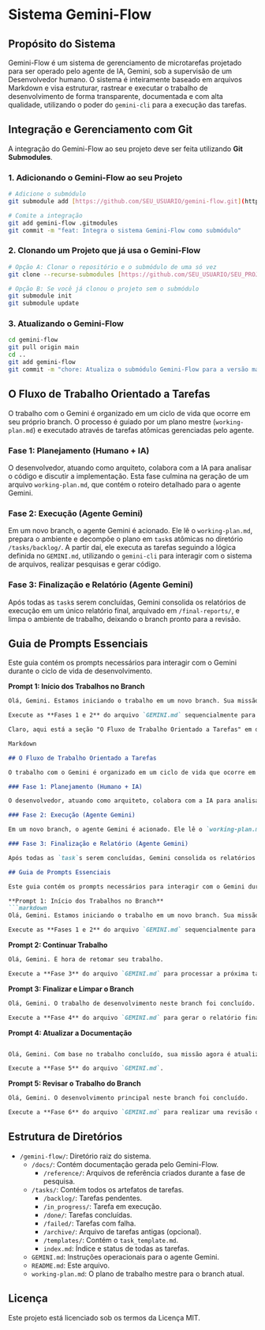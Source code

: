 # Sistema Gemini-Flow

## Propósito do Sistema

Gemini-Flow é um sistema de gerenciamento de microtarefas projetado para ser operado pelo agente de IA, Gemini, sob a supervisão de um Desenvolvedor humano. O sistema é inteiramente baseado em arquivos Markdown e visa estruturar, rastrear e executar o trabalho de desenvolvimento de forma transparente, documentada e com alta qualidade, utilizando o poder do `gemini-cli` para a execução das tarefas.

## Integração e Gerenciamento com Git

A integração do Gemini-Flow ao seu projeto deve ser feita utilizando **Git Submodules**.

### 1. Adicionando o Gemini-Flow ao seu Projeto

```bash
# Adicione o submódulo
git submodule add [https://github.com/SEU_USUARIO/gemini-flow.git](https://github.com/SEU_USUARIO/gemini-flow.git) gemini-flow

# Comite a integração
git add gemini-flow .gitmodules
git commit -m "feat: Integra o sistema Gemini-Flow como submódulo"
```

### 2. Clonando um Projeto que já usa o Gemini-Flow
```bash
# Opção A: Clonar o repositório e o submódulo de uma só vez
git clone --recurse-submodules [https://github.com/SEU_USUARIO/SEU_PROJETO.git](https://github.com/SEU_USUARIO/SEU_PROJETO.git)

# Opção B: Se você já clonou o projeto sem o submódulo
git submodule init
git submodule update
```

### 3. Atualizando o Gemini-Flow
```bash
cd gemini-flow
git pull origin main
cd ..
git add gemini-flow
git commit -m "chore: Atualiza o submódulo Gemini-Flow para a versão mais recente"
```

## O Fluxo de Trabalho Orientado a Tarefas

O trabalho com o Gemini é organizado em um ciclo de vida que ocorre em seu próprio branch. O processo é guiado por um plano mestre (`working-plan.md`) e executado através de tarefas atômicas gerenciadas pelo agente.

### Fase 1: Planejamento (Humano + IA)

O desenvolvedor, atuando como arquiteto, colabora com a IA para analisar o código e discutir a implementação. Esta fase culmina na geração de um arquivo `working-plan.md`, que contém o roteiro detalhado para o agente Gemini.

### Fase 2: Execução (Agente Gemini)

Em um novo branch, o agente Gemini é acionado. Ele lê o `working-plan.md`, prepara o ambiente e decompõe o plano em `task`s atômicas no diretório `/tasks/backlog/`. A partir daí, ele executa as tarefas seguindo a lógica definida no `GEMINI.md`, utilizando o `gemini-cli` para interagir com o sistema de arquivos, realizar pesquisas e gerar código.

### Fase 3: Finalização e Relatório (Agente Gemini)

Após todas as `task`s serem concluídas, Gemini consolida os relatórios de execução em um único relatório final, arquivado em `/final-reports/`, e limpa o ambiente de trabalho, deixando o branch pronto para a revisão.

## Guia de Prompts Essenciais

Este guia contém os prompts necessários para interagir com o Gemini durante o ciclo de vida de desenvolvimento.

**Prompt 1: Início dos Trabalhos no Branch**
```markdown
Olá, Gemini. Estamos iniciando o trabalho em um novo branch. Sua missão é preparar o ambiente e iniciar o ciclo de trabalho.

Execute as **Fases 1 e 2** do arquivo `GEMINI.md` sequencialmente para colocar o projeto em estado de pronto para a execução das tarefas.

Claro, aqui está a seção "O Fluxo de Trabalho Orientado a Tarefas" em diante, pronta para ser copiada.

Markdown

## O Fluxo de Trabalho Orientado a Tarefas

O trabalho com o Gemini é organizado em um ciclo de vida que ocorre em seu próprio branch. O processo é guiado por um plano mestre (`working-plan.md`) e executado através de tarefas atômicas gerenciadas pelo agente.

### Fase 1: Planejamento (Humano + IA)

O desenvolvedor, atuando como arquiteto, colabora com a IA para analisar o código e discutir a implementação. Esta fase culmina na geração de um arquivo `working-plan.md`, que contém o roteiro detalhado para o agente Gemini.

### Fase 2: Execução (Agente Gemini)

Em um novo branch, o agente Gemini é acionado. Ele lê o `working-plan.md`, prepara o ambiente e decompõe o plano em `task`s atômicas no diretório `/tasks/backlog/`. A partir daí, ele executa as tarefas seguindo a lógica definida no `GEMINI.md`, utilizando o `gemini-cli` para interagir com o sistema de arquivos, realizar pesquisas e gerar código.

### Fase 3: Finalização e Relatório (Agente Gemini)

Após todas as `task`s serem concluídas, Gemini consolida os relatórios de execução em um único relatório final, arquivado em `/final-reports/`, e limpa o ambiente de trabalho, deixando o branch pronto para a revisão.

## Guia de Prompts Essenciais

Este guia contém os prompts necessários para interagir com o Gemini durante o ciclo de vida de desenvolvimento.

**Prompt 1: Início dos Trabalhos no Branch**
```markdown
Olá, Gemini. Estamos iniciando o trabalho em um novo branch. Sua missão é preparar o ambiente e iniciar o ciclo de trabalho.

Execute as **Fases 1 e 2** do arquivo `GEMINI.md` sequencialmente para colocar o projeto em estado de pronto para a execução das tarefas.
```

**Prompt 2: Continuar Trabalho**
```markdown
Olá, Gemini. É hora de retomar seu trabalho.

Execute a **Fase 3** do arquivo `GEMINI.md` para processar a próxima tarefa disponível no backlog.
```

**Prompt 3: Finalizar e Limpar o Branch**
```markdown
Olá, Gemini. O trabalho de desenvolvimento neste branch foi concluído.

Execute a **Fase 4** do arquivo `GEMINI.md` para gerar o relatório final e limpar o ambiente de trabalho.
```

**Prompt 4: Atualizar a Documentação**
```markdown

Olá, Gemini. Com base no trabalho concluído, sua missão agora é atualizar a documentação do projeto.

Execute a **Fase 5** do arquivo `GEMINI.md`.
```

**Prompt 5: Revisar o Trabalho do Branch**
```markdown
Olá, Gemini. O desenvolvimento principal neste branch foi concluído.

Execute a **Fase 6** do arquivo `GEMINI.md` para realizar uma revisão de qualidade no código produzido e identificar possíveis melhorias.
```
## Estrutura de Diretórios

* `/gemini-flow/`: Diretório raiz do sistema.
    * `/docs/`: Contém documentação gerada pelo Gemini-Flow.
        * `/reference/`: Arquivos de referência criados durante a fase de pesquisa.
    * `/tasks/`: Contém todos os artefatos de tarefas.
        * `/backlog/`: Tarefas pendentes.
        * `/in_progress/`: Tarefa em execução.
        * `/done/`: Tarefas concluídas.
        * `/failed/`: Tarefas com falha.
        * `/archive/`: Arquivo de tarefas antigas (opcional).
        * `/templates/`: Contém o `task_template.md`.
        * `index.md`: Índice e status de todas as tarefas.
    * `GEMINI.md`: Instruções operacionais para o agente Gemini.
    * `README.md`: Este arquivo.
    * `working-plan.md`: O plano de trabalho mestre para o branch atual.

## Licença

Este projeto está licenciado sob os termos da Licença MIT.
